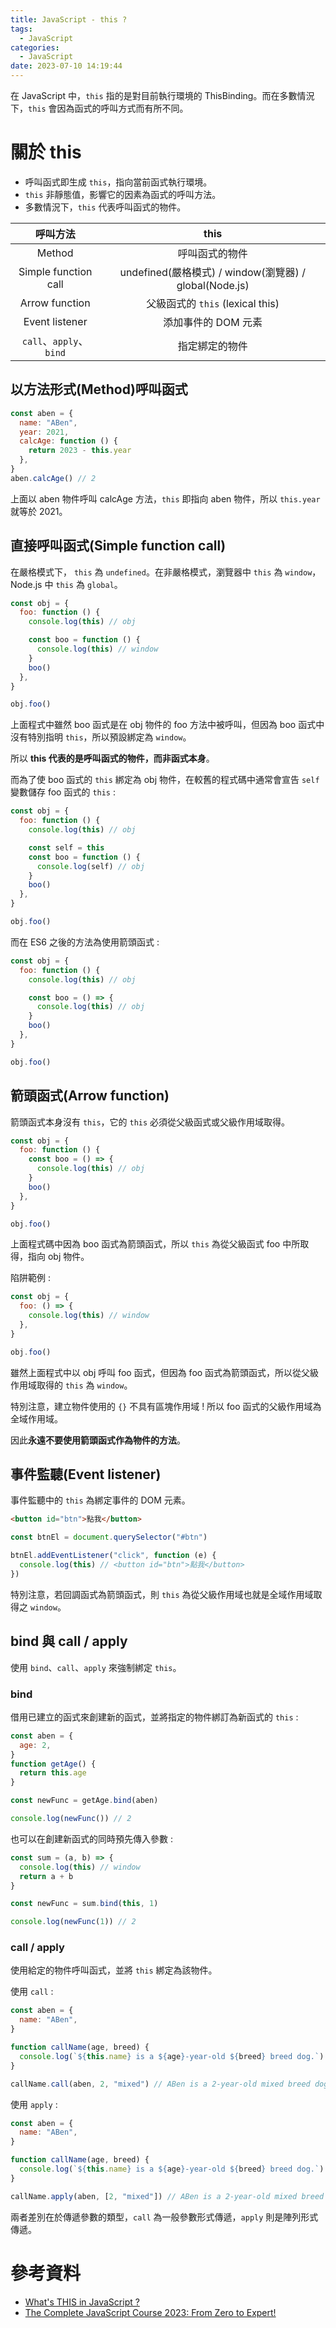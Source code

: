 ```yaml
---
title: JavaScript - this ?
tags:
  - JavaScript
categories:
  - JavaScript
date: 2023-07-10 14:19:44
---
```


在 JavaScript 中，`this` 指的是對目前執行環境的 ThisBinding。而在多數情況下，`this` 會因為函式的呼叫方式而有所不同。

<!-- more -->

# 關於 this

- 呼叫函式即生成 `this`，指向當前函式執行環境。
- `this` 非靜態值，影響它的因素為函式的呼叫方法。
- 多數情況下，`this` 代表呼叫函式的物件。

|        呼叫方法         |                          this                          |
| :---------------------: | :----------------------------------------------------: |
|         Method          |                     呼叫函式的物件                     |
|  Simple function call   | undefined(嚴格模式) / window(瀏覽器) / global(Node.js) |
|     Arrow function      |            父級函式的 `this` (lexical this)            |
|     Event listener      |                  添加事件的 DOM 元素                   |
| `call`、`apply`、`bind` |                     指定綁定的物件                     |

## 以方法形式(Method)呼叫函式

```js
const aben = {
  name: "ABen",
  year: 2021,
  calcAge: function () {
    return 2023 - this.year
  },
}
aben.calcAge() // 2
```

上面以 aben 物件呼叫 calcAge 方法，`this` 即指向 aben 物件，所以 `this.year` 就等於 2021。

## 直接呼叫函式(Simple function call)

在嚴格模式下， `this` 為 `undefined`。在非嚴格模式，瀏覽器中 `this` 為 `window`，Node.js 中 `this` 為 `global`。

```js
const obj = {
  foo: function () {
    console.log(this) // obj

    const boo = function () {
      console.log(this) // window
    }
    boo()
  },
}

obj.foo()
```

上面程式中雖然 boo 函式是在 obj 物件的 foo 方法中被呼叫，但因為 boo 函式中沒有特別指明 `this`，所以預設綁定為 `window`。

所以 **this 代表的是呼叫函式的物件，而非函式本身**。

而為了使 boo 函式的 `this` 綁定為 obj 物件，在較舊的程式碼中通常會宣告 `self` 變數儲存 foo 函式的 `this` :

```js
const obj = {
  foo: function () {
    console.log(this) // obj

    const self = this
    const boo = function () {
      console.log(self) // obj
    }
    boo()
  },
}

obj.foo()
```

而在 ES6 之後的方法為使用箭頭函式 :

```js
const obj = {
  foo: function () {
    console.log(this) // obj

    const boo = () => {
      console.log(this) // obj
    }
    boo()
  },
}

obj.foo()
```

## 箭頭函式(Arrow function)

箭頭函式本身沒有 `this`，它的 `this` 必須從父級函式或父級作用域取得。

```js
const obj = {
  foo: function () {
    const boo = () => {
      console.log(this) // obj
    }
    boo()
  },
}

obj.foo()
```

上面程式碼中因為 boo 函式為箭頭函式，所以 `this` 為從父級函式 foo 中所取得，指向 obj 物件。

陷阱範例 :

```js
const obj = {
  foo: () => {
    console.log(this) // window
  },
}

obj.foo()
```

雖然上面程式中以 obj 呼叫 foo 函式，但因為 foo 函式為箭頭函式，所以從父級作用域取得的 `this` 為 `window`。

特別注意，建立物件使用的 `{}` 不具有區塊作用域 ! 所以 foo 函式的父級作用域為全域作用域。

因此**永遠不要使用箭頭函式作為物件的方法**。

## 事件監聽(Event listener)

事件監聽中的 `this` 為綁定事件的 DOM 元素。

```html
<button id="btn">點我</button>
```

```js
const btnEl = document.querySelector("#btn")

btnEl.addEventListener("click", function (e) {
  console.log(this) // <button id="btn">點我</button>
})
```

特別注意，若回調函式為箭頭函式，則 `this` 為從父級作用域也就是全域作用域取得之 `window`。

## bind 與 call / apply

使用 `bind`、`call`、`apply` 來強制綁定 `this`。

### bind

借用已建立的函式來創建新的函式，並將指定的物件綁訂為新函式的 `this` :

```js
const aben = {
  age: 2,
}
function getAge() {
  return this.age
}

const newFunc = getAge.bind(aben)

console.log(newFunc()) // 2
```

也可以在創建新函式的同時預先傳入參數 :

```js
const sum = (a, b) => {
  console.log(this) // window
  return a + b
}

const newFunc = sum.bind(this, 1)

console.log(newFunc(1)) // 2
```

### call / apply

使用給定的物件呼叫函式，並將 `this` 綁定為該物件。

使用 `call` :

```js
const aben = {
  name: "ABen",
}

function callName(age, breed) {
  console.log(`${this.name} is a ${age}-year-old ${breed} breed dog.`)
}

callName.call(aben, 2, "mixed") // ABen is a 2-year-old mixed breed dog.
```

使用 `apply` :

```js
const aben = {
  name: "ABen",
}

function callName(age, breed) {
  console.log(`${this.name} is a ${age}-year-old ${breed} breed dog.`)
}

callName.apply(aben, [2, "mixed"]) // ABen is a 2-year-old mixed breed dog.
```

兩者差別在於傳遞參數的類型，`call` 為一般參數形式傳遞，`apply` 則是陣列形式傳遞。

# 參考資料

- [What's THIS in JavaScript ? ](https://kuro.tw/posts/2017/10/12/What-is-THIS-in-JavaScript-%E4%B8%8A/)
- [The Complete JavaScript Course 2023: From Zero to Expert!](https://www.udemy.com/course/the-complete-javascript-course/)
